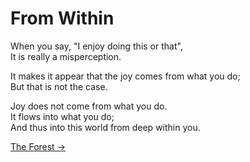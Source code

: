 # From Within

When you say, "I enjoy doing this or that",  
It is really a misperception.

It makes it appear that the joy comes from what you do;  
But that is not the case.

Joy does not come from what you do.  
It flows into what you do;  
And thus into this world from deep within you.

[The Forest &rarr;](https://github.com/thaicuc/the-zen-saying/blob/master/contents/5-the-forest.md)
